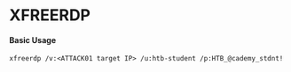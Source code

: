 # XFREERDP

#### Basic Usage

```
xfreerdp /v:<ATTACK01 target IP> /u:htb-student /p:HTB_@cademy_stdnt!
```
